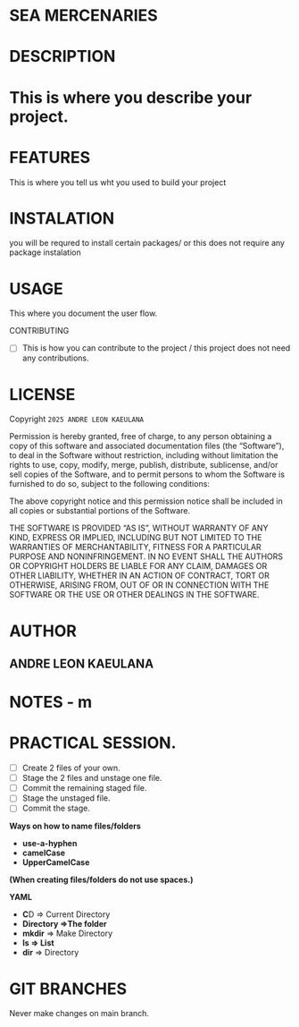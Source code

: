 # SEA MERCENARIES

# DESCRIPTION

# This is where you describe your project.

# FEATURES

This is where you tell us wht you used to build your project

# INSTALATION

you will be requred to install certain packages/ or this does not require any package instalation

# USAGE

This where you document the user flow.

CONTRIBUTING

* [ ] This is how you can contribute to the project / this project does not need any contributions.

# LICENSE

Copyright `2025 ANDRE LEON KAEULANA`

Permission is hereby granted, free of charge, to any person obtaining a copy of this software and associated documentation files (the “Software”), to deal in the Software without restriction, including without limitation the rights to use, copy, modify, merge, publish, distribute, sublicense, and/or sell copies of the Software, and to permit persons to whom the Software is furnished to do so, subject to the following conditions:

The above copyright notice and this permission notice shall be included in all copies or substantial portions of the Software.

THE SOFTWARE IS PROVIDED “AS IS”, WITHOUT WARRANTY OF ANY KIND, EXPRESS OR IMPLIED, INCLUDING BUT NOT LIMITED TO THE WARRANTIES OF MERCHANTABILITY, FITNESS FOR A PARTICULAR PURPOSE AND NONINFRINGEMENT. IN NO EVENT SHALL THE AUTHORS OR COPYRIGHT HOLDERS BE LIABLE FOR ANY CLAIM, DAMAGES OR OTHER LIABILITY, WHETHER IN AN ACTION OF CONTRACT, TORT OR OTHERWISE, ARISING FROM, OUT OF OR IN CONNECTION WITH THE SOFTWARE OR THE USE OR OTHER DEALINGS IN THE SOFTWARE.

# AUTHOR

## ANDRE LEON KAEULANA

# NOTES - m

# PRACTICAL SESSION.

* [ ] Create 2 files of your own.
* [ ] Stage the 2 files and unstage one file.
* [ ] Commit the remaining staged file.
* [ ] Stage the unstaged file.
* [ ] Commit the stage.

**Ways on how to name files/folders**

* **use-a-hyphen**
* **camelCase**
* **UpperCamelCase**

**(When creating files/folders do not use spaces.)**

**YAML**

* **C**D => Current Directory
* **Directory =>The folder**
* **mkdir** => Make Directory
* **ls => List**
* **dir** => Directory

# GIT BRANCHES

Never make changes on main branch.
